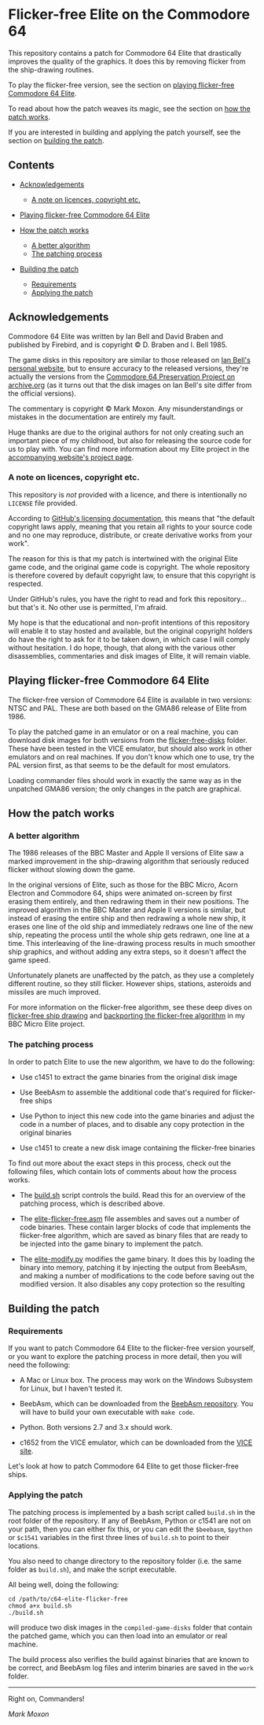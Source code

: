 # Flicker-free Elite on the Commodore 64

This repository contains a patch for Commodore 64 Elite that drastically improves the quality of the graphics. It does this by removing flicker from the ship-drawing routines.

To play the flicker-free version, see the section on [playing flicker-free Commodore 64 Elite](playing-flicker-free-commodore-64-elite]).

To read about how the patch weaves its magic, see the section on [how the patch works](#how-the-patch-works).

If you are interested in building and applying the patch yourself, see the section on [building the patch](#building-the-patch).

## Contents

* [Acknowledgements](#acknowledgements)

  * [A note on licences, copyright etc.](#user-content-a-note-on-licences-copyright-etc)

* [Playing flicker-free Commodore 64 Elite](playing-flicker-free-commodore-64-elite])

* [How the patch works](#how-the-patch-works)

  * [A better algorithm](a-better-algorithm)
  * [The patching process](the-patching-process)

* [Building the patch](#building-the-patch)

  * [Requirements](#requirements)
  * [Applying the patch](#applying-the-patch)

## Acknowledgements

Commodore 64 Elite was written by Ian Bell and David Braben and published by Firebird, and is copyright &copy; D. Braben and I. Bell 1985.

The game disks in this repository are similar to those released on [Ian Bell's personal website](http://www.elitehomepage.org/), but to ensure accuracy to the released versions, they're actually the versions from the [Commodore 64 Preservation Project on archive.org](https://archive.org/download/C64_Preservation_Project_10th_Anniversary_Collection) (as it turns out that the disk images on Ian Bell's site differ from the official versions).

The commentary is copyright &copy; Mark Moxon. Any misunderstandings or mistakes in the documentation are entirely my fault.

Huge thanks are due to the original authors for not only creating such an important piece of my childhood, but also for releasing the source code for us to play with. You can find more information about my Elite project in the [accompanying website's project page](https://www.bbcelite.com/about_site/about_this_project.html).

### A note on licences, copyright etc.

This repository is _not_ provided with a licence, and there is intentionally no `LICENSE` file provided.

According to [GitHub's licensing documentation](https://docs.github.com/en/free-pro-team@latest/github/creating-cloning-and-archiving-repositories/licensing-a-repository), this means that "the default copyright laws apply, meaning that you retain all rights to your source code and no one may reproduce, distribute, or create derivative works from your work".

The reason for this is that my patch is intertwined with the original Elite game code, and the original game code is copyright. The whole repository is therefore covered by default copyright law, to ensure that this copyright is respected.

Under GitHub's rules, you have the right to read and fork this repository... but that's it. No other use is permitted, I'm afraid.

My hope is that the educational and non-profit intentions of this repository will enable it to stay hosted and available, but the original copyright holders do have the right to ask for it to be taken down, in which case I will comply without hesitation. I do hope, though, that along with the various other disassemblies, commentaries and disk images of Elite, it will remain viable.

## Playing flicker-free Commodore 64 Elite

The flicker-free version of Commodore 64 Elite is available in two versions: NTSC and PAL. These are both based on the GMA86 release of Elite from 1986.

To play the patched game in an emulator or on a real machine, you can download disk images for both versions from the [flicker-free-disks](flicker-free-disks) folder. These have been tested in the VICE emulator, but should also work in other emulators and on real machines. If you don't know which one to use, try the PAL version first, as that seems to be the default for most emulators.

Loading commander files should work in exactly the same way as in the unpatched GMA86 version; the only changes in the patch are graphical.

## How the patch works

### A better algorithm

The 1986 releases of the BBC Master and Apple II versions of Elite saw a marked improvement in the ship-drawing algorithm that seriously reduced flicker without slowing down the game.

In the original versions of Elite, such as those for the BBC Micro, Acorn Electron and Commodore 64, ships were animated on-screen by first erasing them entirely, and then redrawing them in their new positions. The improved algorithm in the BBC Master and Apple II versions is similar, but instead of erasing the entire ship and then redrawing a whole new ship, it erases one line of the old ship and immediately redraws one line of the new ship, repeating the process until the whole ship gets redrawn, one line at a time. This interleaving of the line-drawing process results in much smoother ship graphics, and without adding any extra steps, so it doesn't affect the game speed.

Unfortunately planets are unaffected by the patch, as they use a completely different routine, so they still flicker. However ships, stations, asteroids and missiles are much improved.

For more information on the flicker-free algorithm, see these deep dives on [flicker-free ship drawing](https://www.bbcelite.com/deep_dives/flicker-free_ship_drawing.html) and [backporting the flicker-free algorithm](https://www.bbcelite.com/deep_dives/backporting_the_flicker-free_algorithm.html) in my BBC Micro Elite project.

### The patching process

In order to patch Elite to use the new algorithm, we have to do the following:

* Use c1451 to extract the game binaries from the original disk image

* Use BeebAsm to assemble the additional code that's required for flicker-free ships

* Use Python to inject this new code into the game binaries and adjust the code in a number of places, and to disable any copy protection in the original binaries

* Use c1451 to create a new disk image containing the flicker-free binaries

To find out more about the exact steps in this process, check out the following files, which contain lots of comments about how the process works.

* The [build.sh](build.sh) script controls the build. Read this for an overview of the patching process, which is described above.

* The [elite-flicker-free.asm](src/elite-flicker-free.asm) file assembles and saves out a number of code binaries. These contain larger blocks of code that implements the flicker-free algorithm, which are saved as binary files that are ready to be injected into the game binary to implement the patch.

* The [elite-modify.py](src/elite-modify.py) modifies the game binary. It does this by loading the binary into memory, patching it by injecting the output from BeebAsm, and making a number of modifications to the code before saving out the modified version. It also disables any copy protection so the resulting

## Building the patch

### Requirements

If you want to patch Commodore 64 Elite to the flicker-free version yourself, or you want to explore the patching process in more detail, then you will need the following:

* A Mac or Linux box. The process may work on the Windows Subsystem for Linux, but I haven't tested it.

* BeebAsm, which can be downloaded from the [BeebAsm repository](https://github.com/stardot/beebasm). You will have to build your own executable with `make code`.

* Python. Both versions 2.7 and 3.x should work.

* c1652 from the VICE emulator, which can be downloaded from the [VICE site](https://vice-emu.sourceforge.io).

Let's look at how to patch Commodore 64 Elite to get those flicker-free ships.

### Applying the patch

The patching process is implemented by a bash script called `build.sh` in the root folder of the repository. If any of BeebAsm, Python or c1541 are not on your path, then you can either fix this, or you can edit the `$beebasm`, `$python` or `$c1541` variables in the first three lines of `build.sh` to point to their locations.

You also need to change directory to the repository folder (i.e. the same folder as `build.sh`), and make the script executable.

All being well, doing the following:

```
cd /path/to/c64-elite-flicker-free
chmod a+x build.sh
./build.sh
```

will produce two disk images in the `compiled-game-disks` folder that contain the patched game, which you can then load into an emulator or real machine.

The build process also verifies the build against binaries that are known to be correct, and BeebAsm log files and interim binaries are saved in the `work` folder.

---

Right on, Commanders!

_Mark Moxon_